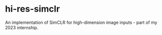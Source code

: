 # hi-res-simclr
An implementation of SimCLR for high-dimension image inputs - part of my 2023 internship.
